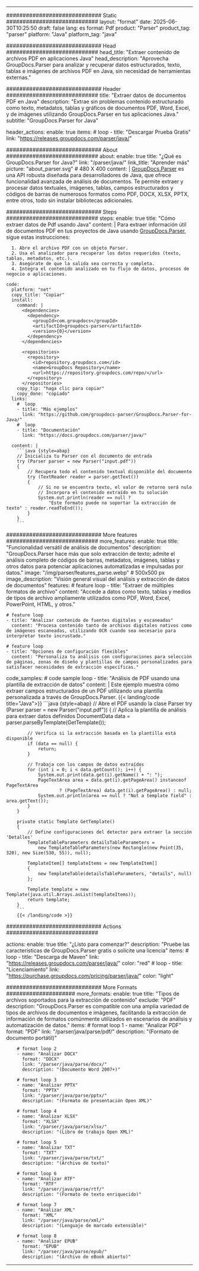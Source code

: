 


---
############################# Static ############################
layout: "format"
date:  2025-06-30T10:25:50
draft: false
lang: es
format: Pdf
product: "Parser"
product_tag: "parser"
platform: "Java"
platform_tag: "java"

############################# Head ############################
head_title: "Extraer contenido de archivos PDF en aplicaciones Java"
head_description: "Aprovecha GroupDocs.Parser para analizar y recuperar datos estructurados, texto, tablas e imágenes de archivos PDF en Java, sin necesidad de herramientas externas."

############################# Header ############################
title: "Extraer datos de documentos PDF en Java" 
description: "Extrae sin problemas contenido estructurado como texto, metadatos, tablas y gráficos de documentos PDF, Word, Excel, y de imágenes utilizando GroupDocs.Parser en tus aplicaciones Java."
subtitle: "GroupDocs.Parser for Java" 

header_actions:
  enable: true
  items:
    #  loop
    - title: "Descargar Prueba Gratis"
      link: "https://releases.groupdocs.com/parser/java/"
      
############################# About ############################
about:
    enable: true
    title: "¿Qué es GroupDocs.Parser for Java?"
    link: "/parser/java/"
    link_title: "Aprender más"
    picture: "about_parser.svg" # 480 X 400
    content: |
       [GroupDocs.Parser](/parser/java/) es una API robusta diseñada para desarrolladores de Java, que ofrece funcionalidad avanzada de análisis de documentos. Te permite extraer y procesar datos textuales, imágenes, tablas, campos estructurados y códigos de barras de numerosos formatos como PDF, DOCX, XLSX, PPTX, entre otros, todo sin instalar bibliotecas adicionales.

############################# Steps ############################
steps:
    enable: true
    title: "Cómo extraer datos de Pdf usando Java"
    content: |
      Para extraer información útil de documentos PDF en tus proyectos de Java usando [GroupDocs.Parser](/parser/java/), sigue estas instrucciones:
      
      1. Abre el archivo PDF con un objeto Parser.
      2. Usa el analizador para recuperar los datos requeridos (texto, tablas, metadatos, etc.).
      3. Asegúrate de que la salida sea correcta y completa.
      4. Integra el contenido analizado en tu flujo de datos, procesos de negocio o aplicaciones.
   
    code:
      platform: "net"
      copy_title: "Copiar"
      install:
        command: |
          <dependencies>
            <dependency>
              <groupId>com.groupdocs</groupId>
              <artifactId>groupdocs-parser</artifactId>
              <version>{0}</version>
            </dependency>
          </dependencies>

          <repositories>
            <repository>
              <id>repository.groupdocs.com</id>
              <name>GroupDocs Repository</name>
              <url>https://repository.groupdocs.com/repo/</url>
            </repository>
          </repositories>
        copy_tip: "haga clic para copiar"
        copy_done: "copiado"
      links:
        #  loop
        - title: "Más ejemplos"
          link: "https://github.com/groupdocs-parser/GroupDocs.Parser-for-Java/"
        #  loop
        - title: "Documentación"
          link: "https://docs.groupdocs.com/parser/java/"
          
      content: |
        ```java {style=abap}
        // Inicializa tu Parser con el documento de entrada
        try (Parser parser = new Parser("input.pdf"))
        {
            // Recupera todo el contenido textual disponible del documento
            try (TextReader reader = parser.getText())
            {
                // Si no se encuentra texto, el valor de retorno será nulo
                // Incorpora el contenido extraído en tu solución
                System.out.println(reader == null ? 
                    "Este formato puede no soportar la extracción de texto" : reader.readToEnd());
            }
        }
        ```            

############################# More features ############################
more_features:
  enable: true
  title: "Funcionalidad versátil de análisis de documentos"
  description: "GroupDocs.Parser hace más que solo extracción de texto; admite el análisis completo de códigos de barras, metadatos, imágenes, tablas y otros datos para potenciar aplicaciones automatizadas e impulsadas por datos."
  image: "/img/parser/features_parse.webp" # 500x500 px
  image_description: "Visión general visual del análisis y extracción de datos de documentos"
  features:
    # feature loop
    - title: "Extraer de múltiples formatos de archivo"
      content: "Accede a datos como texto, tablas y medios de tipos de archivo ampliamente utilizados como PDF, Word, Excel, PowerPoint, HTML, y otros."

    # feature loop
    - title: "Analizar contenido de fuentes digitales y escaneadas"
      content: "Procesa contenido tanto de archivos digitales nativos como de imágenes escaneadas, utilizando OCR cuando sea necesario para interpretar texto incrustado."

    # feature loop
    - title: "Opciones de configuración flexibles"
      content: "Personaliza tu análisis con configuraciones para selección de páginas, zonas de diseño y plantillas de campos personalizados para satisfacer necesidades de extracción específicas."
      
  code_samples:
    # code sample loop
    - title: "Análisis de PDF usando una plantilla de extracción de datos"
      content: |
        Este ejemplo muestra cómo extraer campos estructurados de un PDF utilizando una plantilla personalizada a través de GroupDocs.Parser.
        {{< landing/code title="Java">}}
        ```java {style=abap}
        //  Abre el PDF usando la clase Parser
        try (Parser parser = new Parser("input.pdf"))
        {
            // Aplica la plantilla de análisis para extraer datos definidos
            DocumentData data = parser.parseByTemplate(GetTemplate());

            // Verifica si la extracción basada en la plantilla está disponible
            if (data == null) {
                return;
            }

            // Trabaja con los campos de datos extraídos
            for (int i = 0; i < data.getCount(); i++) {
                System.out.print(data.get(i).getName() + ": ");
                PageTextArea area = data.get(i).getPageArea() instanceof PageTextArea
                        ? (PageTextArea) data.get(i).getPageArea() : null;
                System.out.println(area == null ? "Not a template field" : area.getText());
            }
        }

        private static Template GetTemplate()
        {
            // Define configuraciones del detector para extraer la sección 'Detalles'
            TemplateTableParameters detailsTableParameters = 
                new TemplateTableParameters(new Rectangle(new Point(35, 320), new Size(530, 55)), null);

            TemplateItem[] templateItems = new TemplateItem[]
            {
                new TemplateTable(detailsTableParameters, "details", null)
            };

            Template template = new Template(java.util.Arrays.asList(templateItems));
            return template;
        }
        ```
        {{< /landing/code >}}


############################# Actions ############################

actions:
  enable: true
  title: "¿Listo para comenzar?"
  description: "Pruebe las características de GroupDocs.Parser gratis o solicite una licencia"
  items:
    #  loop
    - title: "Descarga de Maven"
      link: "https://releases.groupdocs.com/parser/java/"
      color: "red"
        #  loop
    - title: "Licenciamiento"
      link: "https://purchase.groupdocs.com/pricing/parser/java/"
      color: "light"


############################# More Formats #####################
more_formats:
    enable: true
    title: "Tipos de archivos soportados para la extracción de contenido"
    exclude: "PDF"
    description: "GroupDocs.Parser es compatible con una amplia variedad de tipos de archivos de documentos e imágenes, facilitando la extracción de información de formatos comúnmente utilizados en escenarios de análisis y automatización de datos."
    items: 
        # format loop 1
        - name: "Analizar PDF"
          format: "PDF"
          link: "/parser/java/parse/pdf/"
          description: "(Formato de documento portátil)"
          
        # format loop 2
        - name: "Analizar DOCX"
          format: "DOCX"
          link: "/parser/java/parse/docx/"
          description: "(Documento Word 2007+)"
          
        # format loop 3
        - name: "Analizar PPTX"
          format: "PPTX"
          link: "/parser/java/parse/pptx/"
          description: "(Formato de presentación Open XML)"
          
        # format loop 4
        - name: "Analizar XLSX"
          format: "XLSX"
          link: "/parser/java/parse/xlsx/"
          description: "(Libro de trabajo Open XML)"
          
        # format loop 5
        - name: "Analizar TXT"
          format: "TXT"
          link: "/parser/java/parse/txt/"
          description: "(Archivo de texto)"
          
        # format loop 6
        - name: "Analizar RTF"
          format: "RTF"
          link: "/parser/java/parse/rtf/"
          description: "(Formato de texto enriquecido)"
          
        # format loop 7
        - name: "Analizar XML"
          format: "XML"
          link: "/parser/java/parse/xml/"
          description: "(Lenguaje de marcado extensible)"
          
        # format loop 8
        - name: "Analizar EPUB"
          format: "EPUB"
          link: "/parser/java/parse/epub/"
          description: "(Archivo de eBook abierto)"
         
          

---